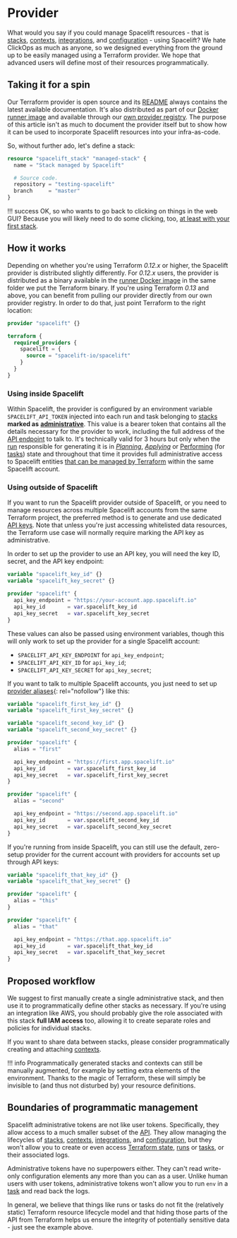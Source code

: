 # Provider

What would you say if you could manage Spacelift resources - that is [stacks](../../concepts/stack/README.md), [contexts](../../concepts/configuration/context.md), [integrations](../../integrations/cloud-providers/aws.md), and [configuration](../../concepts/configuration/environment.md) - using Spacelift? We hate ClickOps as much as anyone, so we designed everything from the ground up to be easily managed using a Terraform provider. We hope that advanced users will define most of their resources programmatically.

## Taking it for a spin

Our Terraform provider is open source and its [README](https://github.com/spacelift-io/terraform-provider-spacelift) always contains the latest available documentation. It's also distributed as part of our [Docker runner image](../../integrations/docker.md#standard-runner-image) and available through our [own provider registry](terraform-provider.md#how-it-works). The purpose of this article isn't as much to document the provider itself but to show how it can be used to incorporate Spacelift resources into your infra-as-code.

So, without further ado, let's define a stack:

```terraform title="stack.tf"
resource "spacelift_stack" "managed-stack" {
  name = "Stack managed by Spacelift"

  # Source code.
  repository = "testing-spacelift"
  branch     = "master"
}
```

!!! success
    OK, so who wants to go back to clicking on things in the web GUI? Because you will likely need to do some clicking, too, [at least with your first stack](terraform-provider.md#proposed-workflow).

## How it works

Depending on whether you're using Terraform _0.12.x_ or higher, the Spacelift provider is distributed slightly differently. For _0.12.x_ users, the provider is distributed as a binary available in the [runner Docker image](../../integrations/docker.md#standard-runner-image) in the same folder we put the Terraform binary. If you're using Terraform _0.13_ and above, you can benefit from pulling our provider directly from our own provider registry. In order to do that, just point Terraform to the right location:

```terraform
provider "spacelift" {}

terraform {
  required_providers {
    spacelift = {
      source = "spacelift-io/spacelift"
    }
  }
}
```

### Using inside Spacelift

Within Spacelift, the provider is configured by an environment variable `SPACELIFT_API_TOKEN` injected into each run and task belonging to [stacks](../../concepts/stack/README.md) **marked as** [**administrative**](../../concepts/stack/README.md#administrative). This value is a bearer token that contains all the details necessary for the provider to work, including the full address of the [API endpoint](../../integrations/api.md) to talk to. It's technically valid for 3 hours but only when the [run](../../concepts/run/README.md) responsible for generating it is in [_Planning_](../../concepts/run/README.md#planning), [_Applying_](../../concepts/run/README.md#applying) or [Performing](../../concepts/run/task.md#performing) (for [tasks](../../concepts/run/task.md)) state and throughout that time it provides full administrative access to Spacelift entities [that can be managed by Terraform](terraform-provider.md#boundaries-of-programmatic-management) within the same Spacelift account.

### Using outside of Spacelift

If you want to run the Spacelift provider outside of Spacelift, or you need to manage resources across multiple Spacelift accounts from the same Terraform project, the preferred method is to generate and use dedicated [API keys](../../integrations/api.md#api-key-management). Note that unless you're just accessing whitelisted data resources, the Terraform use case will normally require marking the API key as administrative.

In order to set up the provider to use an API key, you will need the key ID, secret, and the API key endpoint:

```terraform
variable "spacelift_key_id" {}
variable "spacelift_key_secret" {}

provider "spacelift" {
  api_key_endpoint = "https://your-account.app.spacelift.io"
  api_key_id       = var.spacelift_key_id
  api_key_secret   = var.spacelift_key_secret
}
```

These values can also be passed using environment variables, though this will only work to set up the provider for a single Spacelift account:

- `SPACELIFT_API_KEY_ENDPOINT` for `api_key_endpoint`;
- `SPACELIFT_API_KEY_ID` for `api_key_id`;
- `SPACELIFT_API_KEY_SECRET` for `api_key_secret`;

If you want to talk to multiple Spacelift accounts, you just need to set up [provider aliases](https://www.terraform.io/docs/configuration/providers.html#alias-multiple-provider-configurations){: rel="nofollow"} like this:

```terraform
variable "spacelift_first_key_id" {}
variable "spacelift_first_key_secret" {}

variable "spacelift_second_key_id" {}
variable "spacelift_second_key_secret" {}

provider "spacelift" {
  alias = "first"

  api_key_endpoint = "https://first.app.spacelift.io"
  api_key_id       = var.spacelift_first_key_id
  api_key_secret   = var.spacelift_first_key_secret
}

provider "spacelift" {
  alias = "second"

  api_key_endpoint = "https://second.app.spacelift.io"
  api_key_id       = var.spacelift_second_key_id
  api_key_secret   = var.spacelift_second_key_secret
}
```

If you're running from inside Spacelift, you can still use the default, zero-setup provider for the current account with providers for accounts set up through API keys:

```terraform
variable "spacelift_that_key_id" {}
variable "spacelift_that_key_secret" {}

provider "spacelift" {
  alias = "this"
}

provider "spacelift" {
  alias = "that"

  api_key_endpoint = "https://that.app.spacelift.io"
  api_key_id       = var.spacelift_that_key_id
  api_key_secret   = var.spacelift_that_key_secret
}
```

## Proposed workflow

We suggest to first manually create a single administrative stack, and then use it to programmatically define other stacks as necessary. If you're using an integration like AWS, you should probably give the role associated with this stack **full IAM access** too, allowing it to create separate roles and policies for individual stacks.

If you want to share data between stacks, please consider programmatically creating and attaching [contexts](../../concepts/configuration/context.md).

!!! info
    Programmatically generated stacks and contexts can still be manually augmented, for example by setting extra elements of the environment. Thanks to the magic of Terraform, these will simply be invisible to (and thus not disturbed by) your resource definitions.

## Boundaries of programmatic management

Spacelift administrative tokens are not like user tokens. Specifically, they allow access to a much smaller subset of the [API](../../integrations/api.md#graphql-schema-s). They allow managing the lifecycles of [stacks](../../concepts/stack/README.md), [contexts](../../concepts/configuration/context.md), [integrations](../../integrations/cloud-providers/aws.md), and [configuration](../../concepts/configuration/environment.md), but they won't allow you to create or even access [Terraform state](state-management.md), [runs](../../concepts/run/README.md) or [tasks](../../concepts/run/task.md), or their associated logs.

Administrative tokens have no superpowers either. They can't read write-only configuration elements any more than you can as a user. Unlike human users with user tokens, administrative tokens won't allow you to run `env` in a [task](../../concepts/run/task.md) and read back the logs.

In general, we believe that things like runs or tasks do not fit the (relatively static) Terraform resource lifecycle model and that hiding those parts of the API from Terraform helps us ensure the integrity of potentially sensitive data - just see the example above.
